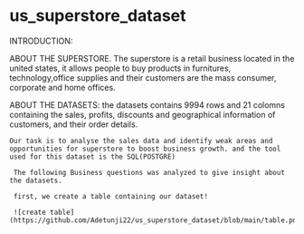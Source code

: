 # us_superstore_dataset

INTRODUCTION:

ABOUT THE SUPERSTORE.
  The superstore is a retail business located in the united states, it allows people to buy products in furnitures, technology,office supplies and their customers are the mass consumer, corporate and home offices.

ABOUT THE DATASETS:
   the datasets contains 9994 rows and 21 colomns containing the sales, profits, discounts and geographical information of customers, and their order details.
    
    Our task is to analyse the sales data and identify weak areas and opportunities for superstore to boost business growth. and the tool used for this dataset is the SQL(POSTGRE)
     
     The following Business questions was analyzed to give insight about the datasets.
     
     first, we create a table containing our dataset!
     
     ![create table](https://github.com/Adetunji22/us_superstore_dataset/blob/main/table.png)
